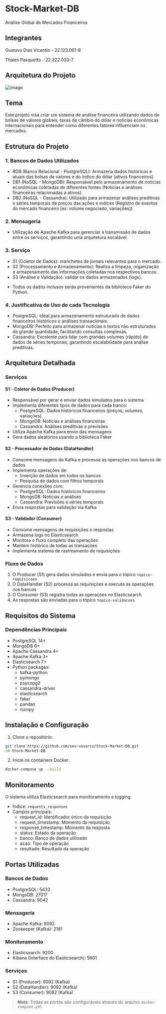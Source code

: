 # Stock-Market-DB
Análise Global de Mercados Financeiros

## Integrantes

Gustavo Dias Vicentin - 22.123.061-8

Thales Pasquotto - 22.222.033-7

## Arquitetura do Projeto

![image](https://github.com/user-attachments/assets/1ea9ff18-e885-4084-a530-bbc6d363aefa)

## Tema

Este projeto visa criar um sistema de análise financeira utilizando dados de bolsas de valores globais, taxas de câmbio do dólar e notícias econômicas internacionais para entender como diferentes fatores influenciam os mercados.

## Estrutura do Projeto

### 1.  Bancos de Dados Utilizados

 - RDB (Banco Relacional - PostgreSQL): Armazena dados históricos e atuais das bolsas de valores e do índice do dólar (ativos financeiros).
 - DB1 (NoSQL - MongoDB): Responsável pelo armazenamento de notícias econômicas coletadas de diferentes fontes (Notícias e análises financeiras relacionadas a ativos).
 - DB2 (NoSQL - Cassandra): Utilizado para armazenar análises preditivas e séries temporais de preços das ações e índices (Registro de eventos do mercado financeiro [ex: volume negociado, variações]).

### 2. Mensageria

- Utilização de Apache Kafka para gerenciar a transmissão de dados entre os serviços, garantindo uma arquitetura escalável.

### 3. Serviço

- S1 (Coletor de Dados): manchetes de jornais relevantes para o mercado.
- S2 (Processamento e Armazenamento): Realiza a limpeza, organização e armazenamento das informações coletadas nos respectivos bancos.
- S3 (Análise e Validação): validar os dados armazenados (logs).

+ Todos os dados inclusos serão provenientes da biblioteca Faker do Python.

### 4. Justificativa do Uso de cada Tecnologia

- PostgreSQL: Ideal para armazenamento estruturado de dados financeiros históricos e análises transacionais.
- MongoDB: Perfeito para armazenar notícias e textos não estruturados de grande quantidade, facilitando consultas complexas.
- Cassandra: Excelente para lidar com grandes volumes (rápido) de dados de séries temporais, garantindo escalabilidade para análise preditivas.

## Arquitetura Detalhada

### Serviços

#### S1 - Coletor de Dados (Producer)
- Responsável por gerar e enviar dados simulados para o sistema
- Implementa diferentes tipos de dados para cada banco:
  - PostgreSQL: Dados históricos financeiros (preços, volumes, variações)
  - MongoDB: Notícias e análises financeiras
  - Cassandra: Análises preditivas e previsões
- Utiliza Apache Kafka para envio das mensagens
- Gera dados aleatórios usando a biblioteca Faker

#### S2 - Processador de Dados (DataHandler)
- Consome mensagens do Kafka e processa as operações nos bancos de dados
- Implementa operações de:
  - Inserção de dados em todos os bancos
  - Pesquisa de dados com filtros temporais
- Gerencia conexões com:
  - PostgreSQL: Dados históricos financeiros
  - MongoDB: Notícias e análises
  - Cassandra: Previsões e séries temporais
- Envia respostas para validação via Kafka

#### S3 - Validador (Consumer)
- Consome mensagens de requisições e respostas
- Armazena logs no Elasticsearch
- Monitora o fluxo completo das operações
- Mantém histórico de todas as transações
- Implementa sistema de rastreamento de requisições

### Fluxo de Dados

1. O Producer (S1) gera dados simulados e envia para o tópico `topico-requisicoes`
2. O DataHandler (S2) processa as requisições e executa as operações nos bancos
3. O Consumer (S3) registra todas as operações no Elasticsearch
4. As respostas são enviadas para o tópico `topico-validacoes`

## Requisitos do Sistema

### Dependências Principais
- PostgreSQL 14+
- MongoDB 6+
- Apache Cassandra 4+
- Apache Kafka 3+
- Elasticsearch 7+
- Python packages:
  - kafka-python
  - pymongo
  - psycopg2
  - cassandra-driver
  - elasticsearch
  - faker
  - pandas
  - numpy

## Instalação e Configuração

1. Clone o repositório:
```bash
git clone https://github.com/seu-usuario/Stock-Market-DB.git
cd Stock-Market-DB
```

2. Inicie os containers Docker:
```bash
docker-compose up --build
```
## Monitoramento

O sistema utiliza Elasticsearch para monitoramento e logging:
- Índice: `requests_responses`
- Campos principais:
  - request_id: Identificador único da requisição
  - request_timestamp: Momento da requisição
  - response_timestamp: Momento da resposta
  - status: Estado da operação
  - banco: Banco de dados utilizado
  - acao: Tipo de operação
  - resultado: Resultado da operação

## Portas Utilizadas

### Bancos de Dados
- PostgreSQL: 5432
- MongoDB: 27017
- Cassandra: 9042

### Mensageria
- Apache Kafka: 9092
- Zookeeper (Kafka): 2181

### Monitoramento
- Elasticsearch: 9200
- Kibana (Interface do Elasticsearch): 5601

### Serviços
- S1 (Producer): 9092 (Kafka)
- S2 (DataHandler): 9092 (Kafka)
- S3 (Consumer): 9092 (Kafka)

> **Nota**: Todas as portas são configuráveis através do arquivo `docker-compose.yml`



